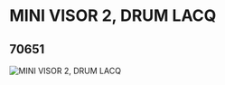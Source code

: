 # MINI VISOR 2, DRUM LACQ
## 70651
![MINI VISOR 2, DRUM LACQ](https://lc-www-live-s.legocdn.com/media/bricks/5/2/4654326.jpg)